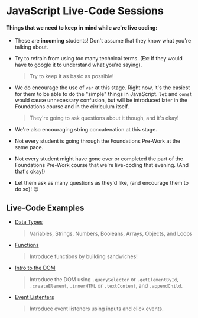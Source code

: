 # JavaScript Live-Code Sessions
#### Things that we need to keep in mind while we're live coding:

- These are **incoming** students! Don't assume that they know what you're talking about.
- Try to refrain from using too many technical terms. (Ex: If they would have to google it to understand what you're saying).

    > Try to keep it as basic as possible!

- We do encourage the use of `var` at this stage. Right now, it's the easiest for them to be able to do the "simple" things in JavaScript. `let` and `const`
 would cause unnecessary confusion, but will be introduced later in the Foundations course and in the cirriculum itself.

    > They're going to ask questions about it though, and it's okay!

- We're also encouraging string concatenation at this stage.
- Not every student is going through the Foundations Pre-Work at the same pace.
- Not every student might have gone over or completed the part of the Foundations Pre-Work course that we're live-coding that evening. (And that's okay!)
- Let them ask as many questions as they'd like, (and encourage them to do so)! 😊

## Live-Code Examples

- [Data Types](./data-types.js)

    > Variables, Strings, Numbers, Booleans, Arrays, Objects, and Loops

- [Functions](./functions.js)

    > Introduce functions by building sandwiches!

- [Intro to the DOM](./Intro-To-DOM/)

    > Introduce the DOM using `.querySelector` or `.getElementById`, `.createElement`, `.innerHTML` or `.textContent`, and `.appendChild`.

- [Event Listenters](./Event-Listeners)

    > Introduce event listeners using inputs and click events.